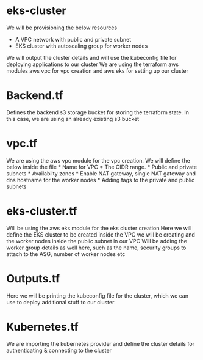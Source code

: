 # eks-cluster
We will be provisioning the below resources
* A VPC network with public and private subnet
* EKS cluster with autoscaling group for worker nodes

We will output the cluster details and will use the kubeconfig file for deploying applications to our cluster
We are using the terraform aws modules aws vpc for vpc creation and aws eks for setting up our cluster


**Backend.tf**
=======
Defines the backend s3 storage bucket for storing the terraform state. In this case, we are using an already existing s3 bucket

vpc.tf
=======
We are using the aws vpc module for the vpc creation.
We will define the below inside the file
      * Name for VPC 
      * The CIDR range.
      * Public and private subnets
      * Availabilty zones
      * Enable NAT gateway, single NAT gateway and dns hostname for the worker nodes
      * Adding tags to the private and public subnets

eks-cluster.tf
==========
Will be using the aws eks module for the eks cluster creation
Here we will define the EKS cluster to be created inside the VPC we will be creating and the worker nodes inside the public subnet in our VPC
Will be adding the worker group details as well here, such as the name, security groups to attach to the ASG, number of worker nodes etc


Outputs.tf
=========
Here we will be printing the kubeconfig file for the cluster, which we can use to deploy additional stuff to our cluster


Kubernetes.tf
==============
We are importing the kubernetes provider and define the cluster details for authenticating & connecting to the cluster


